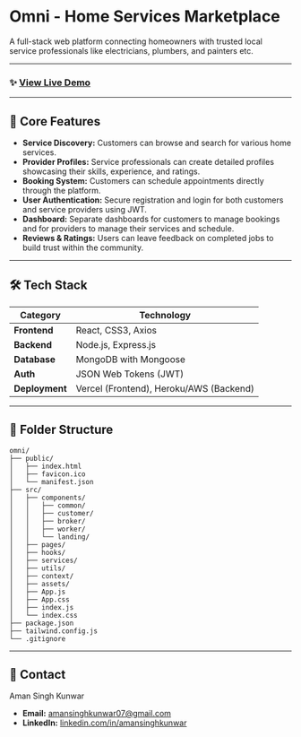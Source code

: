 # Omni - Home Services Marketplace

A full-stack web platform connecting homeowners with trusted local service professionals like electricians, plumbers, and painters etc.

---

### ✨ [View Live Demo](https://aman-singh-kunwar.github.io/servicehub/)

---

## 🚀 Core Features

- **Service Discovery:** Customers can browse and search for various home services.
- **Provider Profiles:** Service professionals can create detailed profiles showcasing their skills, experience, and ratings.
- **Booking System:** Customers can schedule appointments directly through the platform.
- **User Authentication:** Secure registration and login for both customers and service providers using JWT.
- **Dashboard:** Separate dashboards for customers to manage bookings and for providers to manage their services and schedule.
- **Reviews & Ratings:** Users can leave feedback on completed jobs to build trust within the community.

---

## 🛠️ Tech Stack

| Category       | Technology                              |
| -------------- | --------------------------------------- |
| **Frontend**   | React, CSS3, Axios                      |
| **Backend**    | Node.js, Express.js                     |
| **Database**   | MongoDB with Mongoose                   |
| **Auth**       | JSON Web Tokens (JWT)                   |
| **Deployment** | Vercel (Frontend), Heroku/AWS (Backend) |

---

## 📁 Folder Structure

```
omni/
├── public/
│   ├── index.html
│   ├── favicon.ico
│   └── manifest.json
├── src/
│   ├── components/
│   │   ├── common/
│   │   ├── customer/
│   │   ├── broker/
│   │   ├── worker/
│   │   └── landing/
│   ├── pages/
│   ├── hooks/
│   ├── services/
│   ├── utils/
│   ├── context/
│   ├── assets/
│   ├── App.js
│   ├── App.css
│   ├── index.js
│   └── index.css
├── package.json
├── tailwind.config.js
└── .gitignore
```

---

## 📧 Contact

Aman Singh Kunwar

- **Email:** amansinghkunwar07@gmail.com
- **LinkedIn:** [linkedin.com/in/amansinghkunwar](https://linkedin.com/in/amansinghkunwar)
